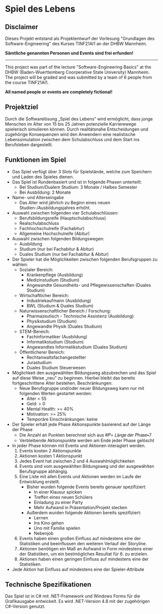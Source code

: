 ﻿# Spiel des Lebens

## Disclaimer

Dieses Projekt entstand als Projektentwurf der Vorlesung "Grundlagen des Software-Engineering" des Kurses TINF21AI1 an der DHBW Mannheim.

**Sämtliche genannten Personen und Events sind frei erfunden!**

---

This project was part of the lecture "Software-Engineering Basics" at the DHBW (Baden-Wuerttemberg Coorperative State University) Mannheim. The project will be graded and was submitted by a team of 6 people from the course TINF21AI1.

**All named people or events are completely fictional!**

## Projektziel

Durch die Softwarelösung „Spiel des Lebens” wird ermöglicht, dass junge Menschen im Alter von 15 bis 25 Jahren potenzielle Karrierewege spielerisch simulieren können. Durch realitätsnahe Entscheidungen und zugehörige Konsequenzen wird den Anwendern eine realistische Lebenssimulation zwischen dem Schulabschluss und dem Start ins Berufsleben dargestellt.

## Funktionen im Spiel

-  Das Spiel verfügt über 3 Slots für Spielstände, welche zum Speichern und Laden des Spieles dienen.
-  Das Spiel ist Rundenbasiert und ist in folgende Phasen unterteilt:
   -  Bei Studium/Dualem Studium: 3 Monate / Halbes Semester
   -  Bei Ausbildung: 2 Monate
-  Name- und Alterseingabe
   -  Das Alter wird jährlich zu Beginn eines neuen Studien-/Ausbildungsjahres erhöht.
-  Auswahl zwischen folgenden vier Schulabschlüssen:
   -  Berufsbildungsreife (Hauptschulabschluss)
   -  Realschulabschluss
   -  Fachhochschulreife (Fachabitur)
   -  Allgemeine Hochschulreife (Abitur)
-  Auswahl zwischen folgenden Bildungswegen:
   -  Ausbildung
   -  Studium (nur bei Fachabitur & Abitur)
   -  Duales Studium (nur bei Fachabitur & Abitur)
-  Der Spieler hat die Möglichkeiten zwischen folgenden Berufsgruppen zu wählen:
   -  Sozialer Bereich:
      -  Krankenpflege (Ausbildung)
      -  Medizinstudium (Studium)
      -  Angewandte Gesundheits- und Pflegewissenschaften (Duales Studium)
   -  Wirtschaftlicher Bereich:
      -  Industriekaufmann (Ausbildung)
      -  BWL (Studium & Duales Studium)
   -  Naturwissenschaftlicher Bereich / Forschung:
      -  Pharmazeutisch - Technische Assistenz (Ausbildung)
      -  Physikstudium (Studium)
      -  Angewandte Physik (Duales Studium)
   -  STEM-Bereich:
      -  Fachinformatiker (Ausbildung)
      -  Informatikstudium (Studium)
      -  Angewandtes Informatikstudium (Duales Studium)
   -  Öffentlicherer Bereich:
      -  Rechtanwaltsfachangestellter
      -  Jurastudium
      -  Duales Studium Steuerwesen
-  Möglichkeit den ausgewählten Bildungsweg abzubrechen und das Spiel auf diese Weise „neu” zu beginnen. Hierbei bleibt das bereits fortgeschrittene Alter bestehen. Beschränkungen:
   -  Neue Berufsgruppe und/oder neuer Bildungsweg kann nur mit folgenden Werten gestartet werden:
      -  Alter < 55
      -  Geld: > 0
      -  Mental Health: >= 40%
      -  Motivation: >= 25%
      -  Temporäre Einschränkungen: keine
-  Der Spieler erhält jede Phase Aktionspunkte basierend auf der Länge der Phase
   -  Die Anzahl an Punkten berechnet sich aus #𝑃= 𝐿ä𝑛𝑔𝑒 𝑑𝑒𝑟 𝑃ℎ𝑎𝑠𝑒∗7
   -  Verbleibende Aktionspunkte werden am Ende jeder Phase gelöscht
-  In jeder Phase können mit Events und Aktionen interagiert werden.
   1. Events kosten 2 Aktionspunkte
   2. Aktionen kosten 1 Aktionspunkt
   3. Jedes Event hat zwischen 2 und 4 Auswahlmöglichkeiten
   4. Events sind vom ausgewählten Bildungsweg und der ausgewählten Berufsgruppe abhängig.
   5. Eine Liste mit allen Events und Aktionen werden im Laufe der Entwicklung erstellt. 
      - Bisher wurden folgende Events bereits genauer spezifiziert:
         -  In einer Klausur spicken
         -  Treffen eines neuen Schülers
         -  Einladung zu einer Party
         -  Mehr Aufwand in Präsentation/Projekt stecken
      -  Außerdem wurden folgende Aktionen bereits spezifiziert: 
         - Lernen 
         - Ins Kino gehen 
         - Uno mit Familie spielen 
         - Nebenjob
   6. Events haben einen großen Einfluss auf mindestens eine der Statistiken und beeinflussen den weiteren Verlauf der Storyline.
   7. Aktionen benötigen ein Maß an Aufwand in Form mindestens einer der Statistiken, um ein bestmögliches Resultat für 6. zu erzielen.
   8. Aktionen haben einen geringen Einfluss auf mindestens eine der Statistiken.
-  Jede Aktion hat Einfluss auf mindestens eine der Spieler-Attribute

## Technische Spezifikationen

Das Spiel ist in C# mit .NET-Framework und Windows Forms für die Grafikausgabe entwickelt. Es wird .NET-Version 4.8 mit der zugehörigen C#-Version genutzt.

